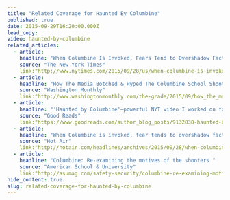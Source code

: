 ```yaml
---
title: "Related Coverage for Haunted By Columbine"
published: true
date: 2015-09-29T16:20:00.000Z
lead_copy:
video: haunted-by-columbine
related_articles:
  - article:
    headline: "When Columbine Is Invoked, Fears Tend to Overshadow Facts"
    source: "The New York Times"
    link:"http://www.nytimes.com/2015/09/28/us/when-columbine-is-invoked-fears-tend-to-overshadow-facts.html?_r=0"
  - article:
    headline: "How The Media Botched & Hyped The Columbine School Shooting"
    source: "Washington Monthly"
    link:"http://www.washingtonmonthly.com/the-grade/2015/09/how_the_media_botched_hyped_th057842.php#"
  - article:
    headline: "'Haunted by Columbine'—powerful NYT video I worked on for a year"
    source: "Good Reads"
    link:"https://www.goodreads.com/author_blog_posts/9132838-haunted-by-columbine-powerful-nyt-video-i-worked-on-for-a-year"
  - article:
    headline: "When Columbine is invoked, fear tends to overshadow facts"
    source: "Hot Air"
    link:"http://hotair.com/headlines/archives/2015/09/28/when-columbine-is-invoked-fear-tends-to-overshadow-facts/"
  - article:
    headline: "Columbine: Re-examining the motives of the shooters "
    source: "American School & University"
    link:"http://asumag.com/safety-security/columbine-re-examining-motives-shooters-video"
hide_content: true
slug: related-coverage-for-haunted-by-columbine
---
```


